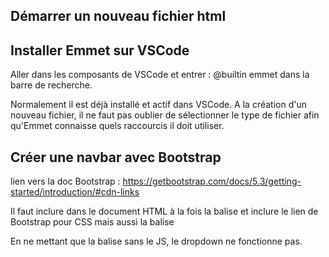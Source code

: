 ## Démarrer un nouveau fichier html

## Installer Emmet sur VSCode

Aller dans les composants de VSCode et entrer : @builtin emmet dans la barre de recherche.

Normalement il est déjà installé et actif dans VSCode.
A la création d'un nouveau fichier, il ne faut pas oublier de sélectionner le type de fichier afin qu'Emmet connaisse quels raccourcis il doit utiliser.

## Créer une navbar avec Bootstrap

lien vers la doc Bootstrap : 
https://getbootstrap.com/docs/5.3/getting-started/introduction/#cdn-links

Il faut inclure dans le document HTML à la fois la balise <link> et inclure le lien de Bootstrap pour CSS mais aussi la balise <script> pour ajouter le lien JS

<link href="https://cdn.jsdelivr.net/npm/bootstrap@5.3.0/dist/css/bootstrap.min.css" rel="stylesheet" integrity="sha384-9ndCyUaIbzAi2FUVXJi0CjmCapSmO7SnpJef0486qhLnuZ2cdeRhO02iuK6FUUVM" crossorigin="anonymous">

et 

<script src="https://cdn.jsdelivr.net/npm/bootstrap@5.3.0/dist/js/bootstrap.bundle.min.js" integrity="sha384-geWF76RCwLtnZ8qwWowPQNguL3RmwHVBC9FhGdlKrxdiJJigb/j/68SIy3Te4Bkz" crossorigin="anonymous"></script>

En ne mettant que la balise <link> sans le JS, le dropdown ne fonctionne pas. 

